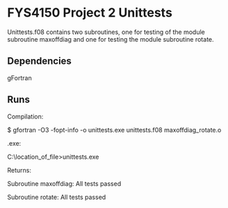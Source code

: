 # FYS4150 Project 2 Unittests
Unittests.f08 contains two subroutines, one for testing of the module subroutine maxoffdiag and one for testing the module subroutine rotate. 

## Dependencies
gFortran

## Runs
Compilation:

$ gfortran -O3 -fopt-info -o unittests.exe unittests.f08 maxoffdiag_rotate.o

.exe:

C:\location_of_file>unittests.exe

Returns:

Subroutine maxoffdiag: All tests passed

Subroutine rotate: All tests passed


